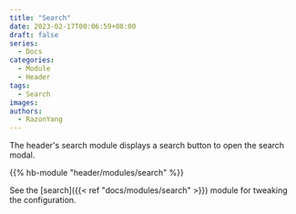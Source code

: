 ```yaml
---
title: "Search"
date: 2023-02-17T00:06:59+08:00
draft: false
series:
  - Docs
categories:
  - Module
  - Header
tags:
  - Search
images:
authors:
  - RazonYang
---
```


The header's search module displays a search button to open the search modal.

<!--more-->

{{% hb-module "header/modules/search" %}}

See the [search]({{< ref "docs/modules/search" >}}) module for tweaking the configuration.